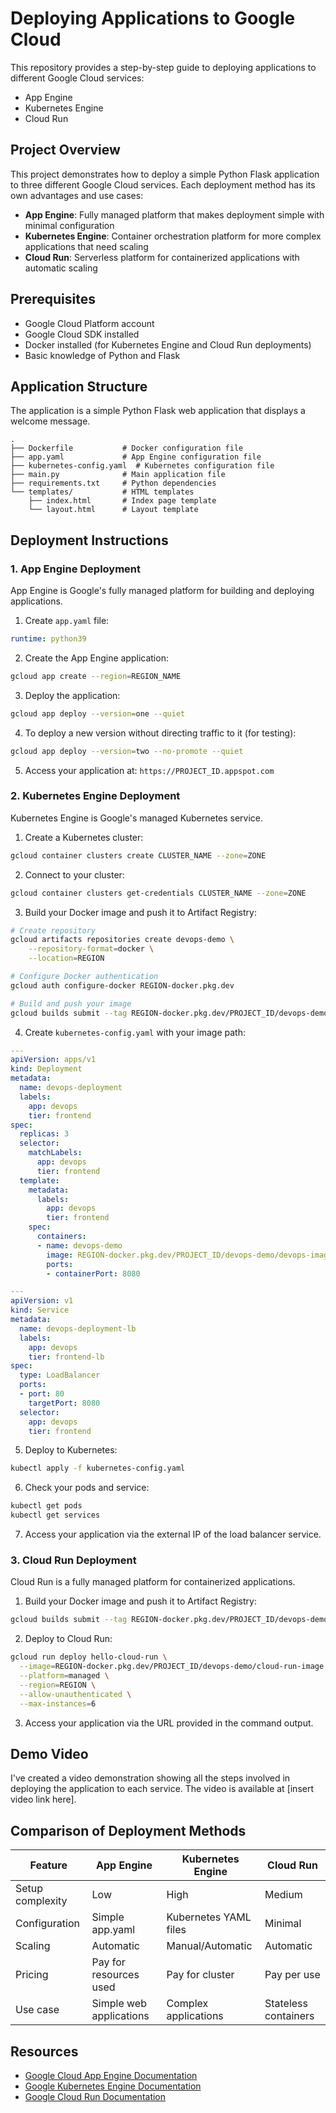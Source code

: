 # Deploying Applications to Google Cloud

This repository provides a step-by-step guide to deploying applications to different Google Cloud services:
- App Engine
- Kubernetes Engine
- Cloud Run

## Project Overview

This project demonstrates how to deploy a simple Python Flask application to three different Google Cloud services. Each deployment method has its own advantages and use cases:

- **App Engine**: Fully managed platform that makes deployment simple with minimal configuration
- **Kubernetes Engine**: Container orchestration platform for more complex applications that need scaling
- **Cloud Run**: Serverless platform for containerized applications with automatic scaling

## Prerequisites

- Google Cloud Platform account
- Google Cloud SDK installed
- Docker installed (for Kubernetes Engine and Cloud Run deployments)
- Basic knowledge of Python and Flask

## Application Structure

The application is a simple Python Flask web application that displays a welcome message.

```
.
├── Dockerfile           # Docker configuration file
├── app.yaml             # App Engine configuration file
├── kubernetes-config.yaml  # Kubernetes configuration file
├── main.py              # Main application file
├── requirements.txt     # Python dependencies
└── templates/           # HTML templates
    ├── index.html       # Index page template
    └── layout.html      # Layout template
```

## Deployment Instructions

### 1. App Engine Deployment

App Engine is Google's fully managed platform for building and deploying applications.

1. Create `app.yaml` file:
```yaml
runtime: python39
```

2. Create the App Engine application:
```bash
gcloud app create --region=REGION_NAME
```

3. Deploy the application:
```bash
gcloud app deploy --version=one --quiet
```

4. To deploy a new version without directing traffic to it (for testing):
```bash
gcloud app deploy --version=two --no-promote --quiet
```

5. Access your application at: `https://PROJECT_ID.appspot.com`

### 2. Kubernetes Engine Deployment

Kubernetes Engine is Google's managed Kubernetes service.

1. Create a Kubernetes cluster:
```bash
gcloud container clusters create CLUSTER_NAME --zone=ZONE
```

2. Connect to your cluster:
```bash
gcloud container clusters get-credentials CLUSTER_NAME --zone=ZONE
```

3. Build your Docker image and push it to Artifact Registry:
```bash
# Create repository
gcloud artifacts repositories create devops-demo \
    --repository-format=docker \
    --location=REGION

# Configure Docker authentication
gcloud auth configure-docker REGION-docker.pkg.dev

# Build and push your image
gcloud builds submit --tag REGION-docker.pkg.dev/PROJECT_ID/devops-demo/devops-image:v0.2 .
```

4. Create `kubernetes-config.yaml` with your image path:
```yaml
---
apiVersion: apps/v1
kind: Deployment
metadata:
  name: devops-deployment
  labels:
    app: devops
    tier: frontend
spec:
  replicas: 3
  selector:
    matchLabels:
      app: devops
      tier: frontend
  template:
    metadata:
      labels:
        app: devops
        tier: frontend
    spec:
      containers:
      - name: devops-demo
        image: REGION-docker.pkg.dev/PROJECT_ID/devops-demo/devops-image:v0.2
        ports:
        - containerPort: 8080

---
apiVersion: v1
kind: Service
metadata:
  name: devops-deployment-lb
  labels:
    app: devops
    tier: frontend-lb
spec:
  type: LoadBalancer
  ports:
  - port: 80
    targetPort: 8080
  selector:
    app: devops
    tier: frontend
```

5. Deploy to Kubernetes:
```bash
kubectl apply -f kubernetes-config.yaml
```

6. Check your pods and service:
```bash
kubectl get pods
kubectl get services
```

7. Access your application via the external IP of the load balancer service.

### 3. Cloud Run Deployment

Cloud Run is a fully managed platform for containerized applications.

1. Build your Docker image and push it to Artifact Registry:
```bash
gcloud builds submit --tag REGION-docker.pkg.dev/PROJECT_ID/devops-demo/cloud-run-image:v0.1 .
```

2. Deploy to Cloud Run:
```bash
gcloud run deploy hello-cloud-run \
  --image=REGION-docker.pkg.dev/PROJECT_ID/devops-demo/cloud-run-image:v0.1 \
  --platform=managed \
  --region=REGION \
  --allow-unauthenticated \
  --max-instances=6
```

3. Access your application via the URL provided in the command output.

## Demo Video

I've created a video demonstration showing all the steps involved in deploying the application to each service. The video is available at [insert video link here].

## Comparison of Deployment Methods

| Feature | App Engine | Kubernetes Engine | Cloud Run |
|---------|-----------|-------------------|-----------|
| Setup complexity | Low | High | Medium |
| Configuration | Simple app.yaml | Kubernetes YAML files | Minimal |
| Scaling | Automatic | Manual/Automatic | Automatic |
| Pricing | Pay for resources used | Pay for cluster | Pay per use |
| Use case | Simple web applications | Complex applications | Stateless containers |

## Resources

- [Google Cloud App Engine Documentation](https://cloud.google.com/appengine/docs)
- [Google Kubernetes Engine Documentation](https://cloud.google.com/kubernetes-engine/docs)
- [Google Cloud Run Documentation](https://cloud.google.com/run/docs)

